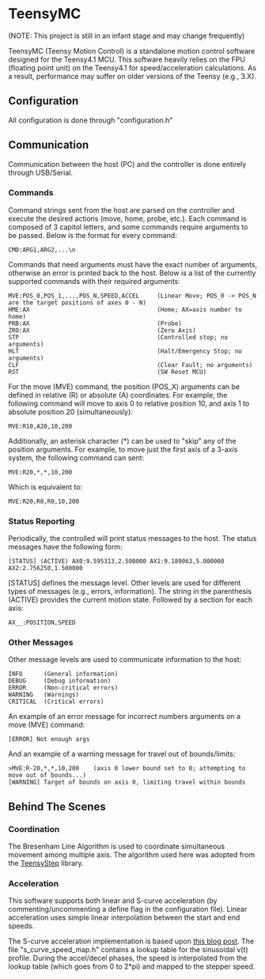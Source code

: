 # TeensyMC

(NOTE: This project is still in an infant stage and may change frequently)

TeensyMC (Teensy Motion Control) is a standalone motion control software designed for the Teensy4.1 MCU. This software heavily relies on the FPU (floating point unit) on the Teensy4.1 for speed/acceleration calculations. As a result, performance may suffer on older versions of the Teensy (e.g., 3.X).

## Configuration

All configuration is done through "configuration.h"

## Communication

Communication between the host (PC) and the controller is done entirely through USB/Serial. 

### Commands 

Command strings sent from the host are parsed on the controller and execute the desired actions (move, home, probe, etc.). Each command is composed of 3 capitol letters, and some commands require arguments to be passed. Below is the format for every command:
```
CMD:ARG1,ARG2,...\n
```
Commands that need arguments must have the exact number of arguments, otherwise an error is printed back to the host. Below is a list of the currently supported commands with their required arguments:
```
MVE:POS_0,POS_1,...,POS_N,SPEED,ACCEL     (Linear Move; POS_0 -> POS_N are the target positions of axes 0 - N)
HME:AX                                    (Home; AX=axis number to home)
PRB:AX                                    (Probe)
ZRO:AX                                    (Zero Axis)
STP                                       (Controlled stop; no arguments)
HLT                                       (Halt/Emergency Stop; no arguments)
CLF                                       (Clear Fault; no arguments)
RST                                       (SW Reset MCU)
```
For the move (MVE) command, the position (POS_X) arguments can be defined in relative (R) or absolute (A) coordinates. For example, the following command will move to axis 0 to relative position 10, and axis 1 to absolute position 20 (simultaneously):
```
MVE:R10,A20,10,200
```
Additionally, an asterisk character (*) can be used to "skip" any of the position arguments. For example, to move just the first axis of a 3-axis system, the following command can sent:
```
MVE:R20,*,*,10,200
```
Which is equivalent to:
```
MVE:R20,R0,R0,10,200
```

### Status Reporting

Periodically, the controlled will print status messages to the host. The status messages have the following form:
```
[STATUS] (ACTIVE) AX0:9.595313,2.500000 AX1:9.189063,5.000000 AX2:2.756250,1.500000
```
[STATUS] defines the message level. Other levels are used for different types of messages (e.g., errors, information). The string in the parenthesis (ACTIVE) provides the current motion state. Followed by a section for each axis:
```
AX__:POSITION,SPEED
```

### Other Messages

Other message levels are used to communicate information to the host:
```
INFO      (General information)
DEBUG     (Debug information)
ERROR     (Non-critical errors)
WARNING   (Warnings)
CRITICAL  (Critical errors)
```
An example of an error message for incorrect numbers arguments on a move (MVE) command:
```
[ERROR] Not enough args
```
And an example of a warning message for travel out of bounds/limits:
```
>MVE:R-20,*,*,10,200    (axis 0 lower bound set to 0; attempting to move out of bounds...)
[WARNING] Target of bounds on axis 0, limiting travel within bounds
```
## Behind The Scenes

### Coordination

The Bresenham Line Algorithm is used to coordinate simultaneous movement among multiple axis. The algorithm used here was adopted from the [TeensyStep](https://github.com/luni64/TeensyStep) library.

### Acceleration

This software supports both linear and S-curve acceleration (by commenting/uncommenting a define flag in the configuration file). Linear acceleration uses simple linear interpolation between the start and end speeds. 

The S-curve acceleration implementation is based upon [this blog post](https://fightpc.blogspot.com/2018/04/how-to-get-sinusoidal-s-curve-for.html). The file "s_curve_speed_map.h" contains a lookup table for the sinusoidal v(t) profile. During the accel/decel phases, the speed is interpolated from the lookup table (which goes from 0 to 2*pi) and mapped to the stepper speed.

